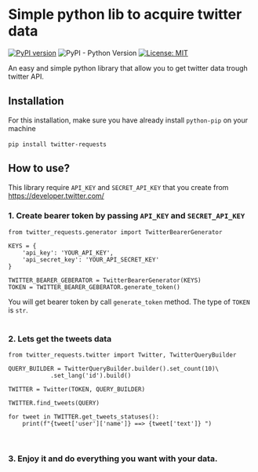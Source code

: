 # Simple python lib to acquire twitter data
[![PyPI version](https://badge.fury.io/py/twitter-requests.svg)](https://badge.fury.io/py/twitter-requests)
![PyPI - Python Version](https://img.shields.io/pypi/pyversions/twitter-requests.svg)
[![License: MIT](https://img.shields.io/badge/License-MIT-yellow.svg)](https://opensource.org/licenses/MIT)

An easy and simple python library that allow you to get twitter data trough twitter API.

## Installation
For this installation, make sure you have already install `python-pip` on your machine <br/><br/>
`pip install twitter-requests`

## How to use?
This library require `API_KEY` and `SECRET_API_KEY` that you create from https://developer.twitter.com/
<br/>
### 1. Create bearer token by passing `API_KEY` and `SECRET_API_KEY` 
```
from twitter_requests.generator import TwitterBearerGenerator

KEYS = {
    'api_key': 'YOUR_API_KEY',
    'api_secret_key': 'YOUR_API_SECRET_KEY'
}

TWITTER_BEARER_GEBERATOR = TwitterBearerGenerator(KEYS)
TOKEN = TWITTER_BEARER_GEBERATOR.generate_token()
```

You will get bearer token by call `generate_token` method. The type of `TOKEN` is `str`.
<br/>
<br/>
### 2. Lets get the tweets data 
```
from twitter_requests.twitter import Twitter, TwitterQueryBuilder

QUERY_BUILDER = TwitterQueryBuilder.builder().set_count(10)\
            .set_lang('id').build()

TWITTER = Twitter(TOKEN, QUERY_BUILDER)

TWITTER.find_tweets(QUERY)

for tweet in TWITTER.get_tweets_statuses():
    print(f"{tweet['user']['name']} ==> {tweet['text']} ")
```
<br/>

### 3. Enjoy it and do everything you want with your data.
